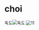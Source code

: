 # choi
독도![독도](https://user-images.githubusercontent.com/81130130/137238197-91c7f145-b67b-4117-9aee-c179626de6e0.jpg)
![11](https://user-images.githubusercontent.com/81130130/140261471-8cab0a78-b3a4-4266-940b-9842c071accb.png)
